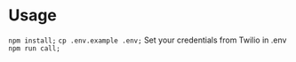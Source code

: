 # Usage
`npm install;`
`cp .env.example .env;`
Set your credentials from Twilio in .env
`npm run call;`
